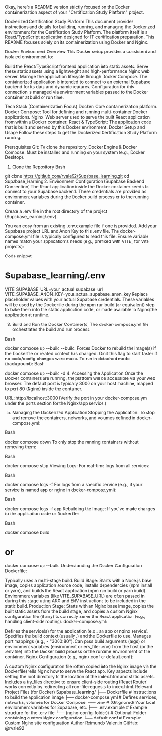 Okay, here's a README version strictly focused on the Docker containerization aspect of your "Certification Study Platform" project.

Dockerized Certification Study Platform
This document provides instructions and details for building, running, and managing the Dockerized environment for the Certification Study Platform. The platform itself is a React/TypeScript application designed for IT certification preparation. This README focuses solely on its containerization using Docker and Nginx.

Docker Environment Overview
This Docker setup provides a consistent and isolated environment to:

Build the React/TypeScript frontend application into static assets.
Serve these static assets using a lightweight and high-performance Nginx web server.
Manage the application lifecycle through Docker Compose.
The containerized application is intended to connect to an external Supabase backend for its data and dynamic features. Configuration for this connection is managed via environment variables passed to the Docker container at build or run time.

Tech Stack (Containerization Focus)
Docker: Core containerization platform.
Docker Compose: Tool for defining and running multi-container Docker applications.
Nginx: Web server used to serve the built React application from within a Docker container.
React & TypeScript: The application code that is built and served by this Docker environment.
Docker Setup and Usage
Follow these steps to get the Dockerized Certification Study Platform running.

Prerequisites
Git: To clone the repository.
Docker Engine & Docker Compose: Must be installed and running on your system (e.g., Docker Desktop).
1. Clone the Repository
Bash

git clone https://github.com/rvale92/Supabase_learning.git
cd Supabase_learning
2. Environment Configuration (Supabase Backend Connection)
The React application inside the Docker container needs to connect to your Supabase backend. These credentials are provided as environment variables during the Docker build process or to the running container.

Create a .env file in the root directory of the project (Supabase_learning/.env).

You can copy from an existing .env.example file if one is provided.
Add your Supabase project URL and Anon Key to this .env file. The docker-compose.yml file is typically configured to read this file. Ensure variable names match your application's needs (e.g., prefixed with VITE_ for Vite projects):

Code snippet

# Supabase_learning/.env
VITE_SUPABASE_URL=your_actual_supabase_url
VITE_SUPABASE_ANON_KEY=your_actual_supabase_anon_key
Replace placeholder values with your actual Supabase credentials.
These variables will be used by the Dockerfile during the npm run build (or equivalent) step to bake them into the static application code, or made available to Nginx/the application at runtime.

3. Build and Run the Docker Container(s)
The docker-compose.yml file orchestrates the build and run process.

Bash

docker compose up --build
--build: Forces Docker to rebuild the image(s) if the Dockerfile or related context has changed. Omit this flag to start faster if no code/config changes were made.
To run in detached mode (background):
Bash

docker compose up --build -d
4. Accessing the Application
Once the Docker containers are running, the platform will be accessible via your web browser. The default port is typically 3000 on your host machine, mapped to port 80 (Nginx) inside the container.

URL: http://localhost:3000
(Verify the port in your docker-compose.yml under the ports section for the Nginx/app service.)

5. Managing the Dockerized Application
Stopping the Application:
To stop and remove the containers, networks, and volumes defined in docker-compose.yml:

Bash

docker compose down
To only stop the running containers without removing them:

Bash

docker compose stop
Viewing Logs:
For real-time logs from all services:

Bash

docker compose logs -f
For logs from a specific service (e.g., if your service is named app or nginx in docker-compose.yml):

Bash

docker compose logs -f app
Rebuilding the Image:
If you've made changes to the application code or Dockerfile:

Bash

docker compose build
# or
docker compose up --build
Understanding the Docker Configuration
Dockerfile:

Typically uses a multi-stage build.
Build Stage: Starts with a Node.js base image, copies application source code, installs dependencies (npm install or yarn), and builds the React application (npm run build or yarn build). Environment variables (like VITE_SUPABASE_URL) are often passed in during this stage using ARG and ENV instructions to be included in the static build.
Production Stage: Starts with an Nginx base image, copies the built static assets from the build stage, and copies a custom Nginx configuration file (if any) to correctly serve the React application (e.g., handling client-side routing).
docker-compose.yml:

Defines the service(s) for the application (e.g., an app or nginx service).
Specifies the build context (usually .) and the Dockerfile to use.
Manages port mappings (e.g., - "3000:80").
Can pass build arguments (args) or environment variables (environment or env_file: .env) from the host (or the .env file) into the Docker build process or the runtime environment of the container.
Nginx Configuration (e.g., nginx.conf or default.conf):

A custom Nginx configuration file (often copied into the Nginx image via the Dockerfile) tells Nginx how to serve the React app.
Key aspects include setting the root directory to the location of the index.html and static assets.
Includes a try_files directive to ensure client-side routing (React Router) works correctly by redirecting all non-file requests to index.html.
Relevant Project Files (for Docker)
Supabase_learning/
├── Dockerfile                 # Instructions to build the application image
├── docker-compose.yml         # Defines services, networks, volumes for Docker Compose
├── .env                       # (Gitignored) Your local environment variables for Supabase, etc.
├── .env.example               # Example structure for the .env file
└── (nginx-config-folder)/     # Optional: Folder containing custom Nginx configuration
    └── default.conf           # Example: Custom Nginx site configuration
Author
Reimundo Valentin
GitHub: @rvale92
